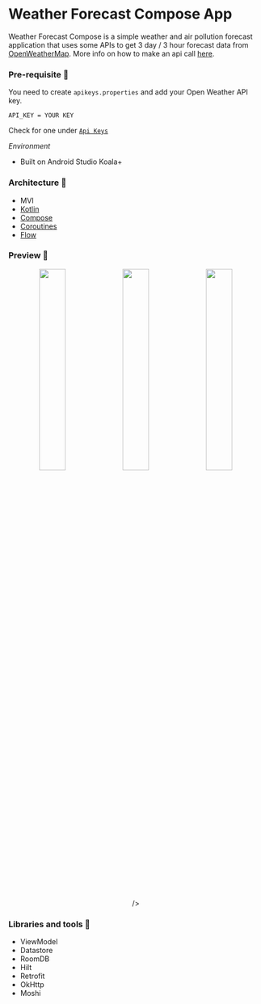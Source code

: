 # Weather Forecast Compose App


Weather Forecast Compose is a simple weather and air pollution forecast application that uses some APIs to get 3 day / 3 hour forecast data from [OpenWeatherMap](https://openweathermap.org/api). 
More info on how to make an api call [here](https://openweathermap.org/api/one-call-3#multi).

### Pre-requisite 📝

You need to create `apikeys.properties` and add your Open Weather API key.

```properties
API_KEY = YOUR KEY
```

Check for one under  [`Api Keys`](https://home.openweathermap.org/api_keys)

*Environment*

- Built on Android Studio Koala+

### Architecture 📐

* MVI
* [Kotlin](https://kotlinlang.org/)
* [Compose](https://developer.android.com/compose)
* [Coroutines](https://github.com/Kotlin/kotlinx.coroutines)
* [Flow](https://kotlinlang.org/docs/flow.html)


### Preview 📱
<p align="center">
<img src="screenshots/Vokoscreen_app.gif" width="32%"/>
<img src="screenshots/Screenshot_weather.png" width="32%"/>
<img src="screenshots/Screenshot_favorites.png" width="32%"/>/>
</p>

### Libraries and tools 🔨

* ViewModel
* Datastore
* RoomDB
* Hilt
* Retrofit
* OkHttp
* Moshi